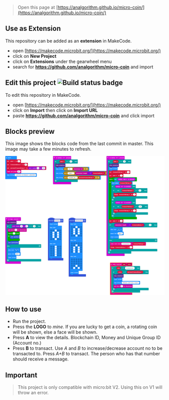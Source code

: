 
> Open this page at [https://analgorithm.github.io/micro-coin/](https://analgorithm.github.io/micro-coin/)

## Use as Extension

This repository can be added as an **extension** in MakeCode.

* open [https://makecode.microbit.org/](https://makecode.microbit.org/)
* click on **New Project**
* click on **Extensions** under the gearwheel menu
* search for **https://github.com/analgorithm/micro-coin** and import

## Edit this project ![Build status badge](https://github.com/analgorithm/micro-coin/workflows/MakeCode/badge.svg)

To edit this repository in MakeCode.

* open [https://makecode.microbit.org/](https://makecode.microbit.org/)
* click on **Import** then click on **Import URL**
* paste **https://github.com/analgorithm/micro-coin** and click import

## Blocks preview

This image shows the blocks code from the last commit in master.
This image may take a few minutes to refresh.

![A rendered view of the blocks](https://github.com/analgorithm/micro-coin/raw/master/.github/makecode/blocks.png)

## How to use

* Run the project.
* Press the **LOGO** to _mine_. If you are lucky to get a coin, a rotating coin will be shown, else a face will be shown.
* Press **A** to view the details. Blockchain ID, Money and Unique Group ID (Account no.)
* Press **B** to transact. Use _A_ and _B_ to increase/decrease account no to be transacted to. Press _A+B_ to transact. The person who has that number should receive a message.

## Important

> This project is only compatible with micro:bit V2. Using this on V1 will throw an error.
